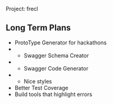 Project: frecl


## Long Term Plans

- ProtoType Generator for hackathons
- - Swagger Schema Creator
- - Swagger Code Generator
- - Nice styles
- Better Test Coverage
- Build tools that highlight errors


